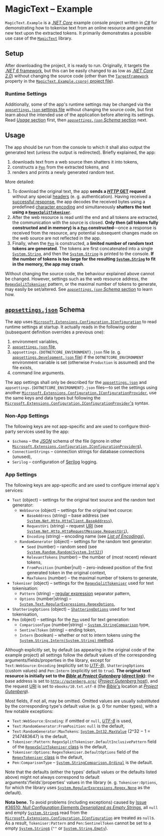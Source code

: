 #   MagicText &ndash; Example

`MagicText.Example` is a [*.NET Core*](http://github.com/dotnet/core) example console project written in [*C#*](http://docs.microsoft.com/en-gb/dotnet/csharp/) for demonstrating how to tokenise text from an online resource and generate new text upon the extracted tokens. It primarily demonstrates a possible use case of the [`MagicText`](http://github.com/DavorPenzar/magic-text/) library.

##  Setup

After downloading the project, it is ready to run. Originally, it targets the [*.NET 6* framework](http://github.com/dotnet/core/blob/main/6.0/README.md), but this can be easily changed to as low as [*.NET Core 2.0*](http://github.com/dotnet/core/blob/main/2.0/README.md)) without changing the source code (other than the [`TargetFramework`](http://docs.microsoft.com/en-gb/dotnet/core/project-sdk/msbuild-props#targetframework) property in the [`MagicText.Example.csproj` project file](MagicText.Example.csproj)).

### Runtime Settings

Additionally, some of the app's runtime settings may be changed via the [`appsettings.json` settings file](appsettings.json) without changing the source code, but first learn about the intended use of the application before altering its settings. Read [*Usage* section](#usage) first, then [*`appsettings.json` Schema* section](#appsettings%2Ejson-schema) next.

##  Usage

The app should be run from the console to which it shall also output the generated text (unless the output is redirected). Briefly explained, the app:

1.  downloads text from a web source then shatters it into tokens,
2.  constructs a [`Pen`](http://github.com/DavorPenzar/magic-text/blob/main/MagicText/src/Pen.cs) from the extracted tokens, and
3.  renders and prints a newly generated random text.

More detailed:

1.  To download the original text, the app **sends a [*HTTP* GET](http://en.wikipedia.org/wiki/Hypertext_Transfer_Protocol#Request_methods) request** without any special [headers](http://en.wikipedia.org/wiki/List_of_HTTP_header_fields) (e. g. authentication). Having received a [successful response](http://en.wikipedia.org/wiki/List_of_HTTP_status_codes#2xx_success), the app decodes the received bytes using a predefined [character encoding](http://en.wikipedia.org/wiki/Character_encoding) and simultaneously **shatters the text using a [`RegexSplitTokeniser`](http://github.com/DavorPenzar/magic-text/blob/main/MagicText/src/RegexSplitTokeniser.cs)**.
2.  After the web resource is read until the end and all tokens are extracted, the communication with the source is closed. **Only then (all tokens fully constructed and in memory) is a [`Pen`](http://github.com/DavorPenzar/magic-text/blob/main/MagicText/src/Pen.cs) constructed**&mdash;once a response is received from the resource, any potential subsequent changes made on the web source are not reflected in the app.
3.  Finally, when the [`Pen`](http://github.com/DavorPenzar/magic-text/blob/main/MagicText/src/Pen.cs) is constructed, a **limited number of random text tokens are generated**. The tokens are first concatenated into a single [`System.String`](http://docs.microsoft.com/en-gb/dotnet/api/system.string), and then the [`System.String`](http://docs.microsoft.com/en-gb/dotnet/api/system.string) is printed to the console. **If the number of tokens is too large for the resulting [`System.String`](http://docs.microsoft.com/en-gb/dotnet/api/system.string) to fit in the memory, the app may crash**.

Without changing the source code, the behaviour explained above cannot be changed. However, settings such as the web resource address, the [`RegexSplitTokeniser`](http://github.com/DavorPenzar/magic-text/blob/main/MagicText/src/RegexSplitTokeniser.cs) pattern, or the maximal number of tokens to generate, may easily be set/altered. See [*`appsettings.json` Schema* section](#appsettings%2Ejson-schema) to learn how.

##  [`appsettings.json`](appsettings.json) Schema

The app uses [`Microsoft.Extensions.Configuration.IConfiguration`](http://docs.microsoft.com/en-gb/dotnet/api/microsoft.extensions.configuration.iconfiguration) to read runtime settings at startup. It actually reads in the following order (subsequent definition overrides a previous one):

1.  environment variables,
2.  [`appsettings.json` file](appsettings.json),
3.  `appsettings.{DOTNETCORE_ENVIRONMENT}.json` file (e. g. [`appsettings.Development.json` file](appsettings.Development.json)) if the `DOTNETCORE_ENVIRONMENT` environment variable is set (otherwise `Production` is assumed) and the file exists,
4.  command line arguments.

The app settings shall only be described for the [`appsettings.json`](appsettings.json) and `appsettings.{DOTNETCORE_ENVIRONMENT}.json` files&mdash;to set the settings using another [`Microsoft.Extensions.Configuration.IConfigurationProvider`](http://docs.microsoft.com/en-gb/dotnet/api/microsoft.extensions.configuration.iconfigurationprovider), use the same keys and data types but following the [`Microsoft.Extensions.Configuration.IConfigurationProvider`'s](http://docs.microsoft.com/en-gb/dotnet/api/microsoft.extensions.configuration.iconfigurationprovider) syntax.

### Non-App Settings

The following keys are not app-specific and are used to configure third-party services used by the app:

*   `$schema` &ndash; the [*JSON*](http://json.org/) schema of the file (ignore in other [`Microsoft.Extensions.Configuration.IConfigurationProvider`s](http://docs.microsoft.com/en-gb/dotnet/api/microsoft.extensions.configuration.iconfigurationprovider)),
*   `ConnectionStrings` &ndash; connection strings for database connections (unused),
*   `Serilog` &ndash; configuration of [Serilog](http://serilog.net/) logging.

### App Settings

The following keys are app-specific and are used to configure internal app's services:

*   `Text` (object) &ndash; settings for the original text source and the random text generator:
    *   `WebSource` (object) &ndash; settings for the original text cource:
        *   `BaseAddress` (string) &ndash; base address (see [`System.Net.Http.HttpClient.BaseAddress`](http://docs.microsoft.com/en-gb/dotnet/api/system.net.http.httpclient.baseaddress)),
        *   `RequestUri` (string) &ndash; request [URI](http://en.wikipedia.org/wiki/Uniform_Resource_Identifier) (see [`System.Net.Http.HttpRequestMessage.RequestUri`](http://docs.microsoft.com/en-gb/dotnet/api/system.net.http.httprequestmessage.requesturi)),
        *   `Encoding` (string) &ndash; encoding name (see [*List of Encodings*](http://docs.microsoft.com/en-gb/dotnet/api/system.text.encoding#list-of-encodings)),
    *   `RandomGenerator` (object) &ndash; settings for the random text generator:
        *   `Seed` (number) &ndash; random seed (see [`System.Random.Random(System.Int32)`](http://docs.microsoft.com/en-gb/dotnet/api/system.random.-ctor))
        *   `RelevantTokens` (number) &ndash; the number of (most recent) relevant tokens,
        *   `FromPosition` (number|null) &ndash; zero-indexed position of the first generated token in the original context,
        *   `MaxTokens` (number) &ndash; the maximal number of tokens to generate,
*   `Tokeniser` (object) &ndash; settings for the [`RegexSplitTokeniser`](http://github.com/DavorPenzar/magic-text/blob/main/MagicText/src/RegexSplitTokeniser.cs) used for text tokenisation:
    *   `Pattern` (string) &ndash; [regular expression](http://en.wikipedia.org/wiki/Regular_expression) separator pattern,
    *   `Options` (number|string) &ndash; [`System.Text.RegularExpressions.RegexOptions`](http://docs.microsoft.com/en-gb/dotnet/api/system.text.regularexpressions.regexoptions),
*   `ShatteringOptions` (object) &ndash; [`ShatteringOptions`](http://github.com/DavorPenzar/magic-text/blob/main/MagicText/src/ShatteringOptions.cs) used for text tokenisation,
*   `Pen` (object) &ndash; settings for the [`Pen`](http://github.com/DavorPenzar/magic-text/blob/main/MagicText/src/Pen.cs) used for text generation:
    *   `ComparisonType` (number|string) &ndash; [`System.StringComparison`](http://docs.microsoft.com/en-gb/dotnet/api/system.stringcomparison) type,
    *   `SentinelToken` (string) &ndash; ending token,
    *   `Intern` (boolean) &ndash; whether or not to intern tokens using the [`System.String.Intern(System.String)` method](http://docs.microsoft.com/en-gb/dotnet/api/system.string.intern).

Although explicitly set, by default (as appearing in the original code of the example project) all settings follow the default values of the corresponding arguments/fields/properties in the library, except for `Text:WebSource:Encoding` (explicitly set to [*UTF-8*](http://en.wikipedia.org/wiki/UTF-8)), `ShatteringOptions` (custom values) and `Pen:Intern` (explicitly set to `true`). **The original text resource is initially set to the [*Bible* at *Project Gutenberg*](http://gutenberg.org/ebooks/10) ([direct link](http://gutenberg.org/ebooks/10.txt.utf-8))**: the base address is set to [`http://gutenberg.org/`](http://gutenberg.org/) ([*Project Gutenberg* host](http://gutenberg.org/)), and the request [URI](http://en.wikipedia.org/wiki/Uniform_Resource_Identifier) is set to `ebooks/10.txt.utf-8` (the [*Bible*'s](http://en.wikipedia.org/wiki/Bible) location at [*Project Gutenberg*](http://gutenberg.org/)).

Most fields, if not all, may be omitted. Omitted values are usually substituted by the corresponding type's default value (e. g. 0 for number types), with a few notable exceptions:

*   `Text:WebSource:Encoding`: if omitted or `null`, [*UTF-8*](http://en.wikipedia.org/wiki/UTF-8) is used,
*   `Text:RandomGenerator:FromPosition`: `null` is the default,
*   `Text:RandomGenerator:MaxTokens`: [`System.Int32.MaxValue`](http://docs.microsoft.com/en-gb/dotnet/api/system.int32.maxvalue) (2^32 &minus; 1 = 2147483647) is the default,
*   `Tokeniser:Pattern`: `RegexSplitTokeniser.DefaultInclusivePattern` field of the [`RegexSplitTokeniser` class](http://github.com/DavorPenzar/magic-text/blob/main/MagicText/src/RegexSplitTokeniser.cs) is the default,
*   `Tokeniser:Options`: `RegexTokeniser.DefaultOptions` field of the [`RegexTokeniser` class](http://github.com/DavorPenzar/magic-text/blob/main/MagicText/src/RegexTokeniser.cs) is the default,
*   `Pen:ComparisonType` &ndash; [`System.StringComparison.Ordinal`](http://docs.microsoft.com/en-gb/dotnet/api/system.stringcomparison#system-stringcomparison-ordinal) is the default.

Note that the defaults (either the types' default values or the defaults listed above) might not always correspond to default arguments'/fields'/properties' values in the library (e. g. `Tokeniser:Options`, for which the library uses [`System.RegularExpressions.Regex.None`](http://docs.microsoft.com/en-gb/dotnet/api/system.text.regularexpressions.regexoptions#system-text-regularexpressions-regexoptions-none) as the default).

**Nota bene.** To avoid problems (including exceptions) caused by [Issue #36510: *Null Configuration Elements Deserialized as Empty Strings*](http://github.com/dotnet/runtime/issues/36510), all `null` and empty [`System.String`s](http://docs.microsoft.com/en-gb/dotnet/api/system.string) read from the [`Microsoft.Extensions.Configuration.IConfiguration`](http://docs.microsoft.com/en-gb/dotnet/api/microsoft.extensions.configuration.iconfiguration) are treated as `null`s. As a result, `Tokeniser:Pattern` and `Pen:SentinelToken` cannot be set to a empty [`System.String`s](http://docs.microsoft.com/en-gb/dotnet/api/system.string) (`""` or [`System.String.Empty`](http://docs.microsoft.com/en-gb/dotnet/api/system.string.empty)).
